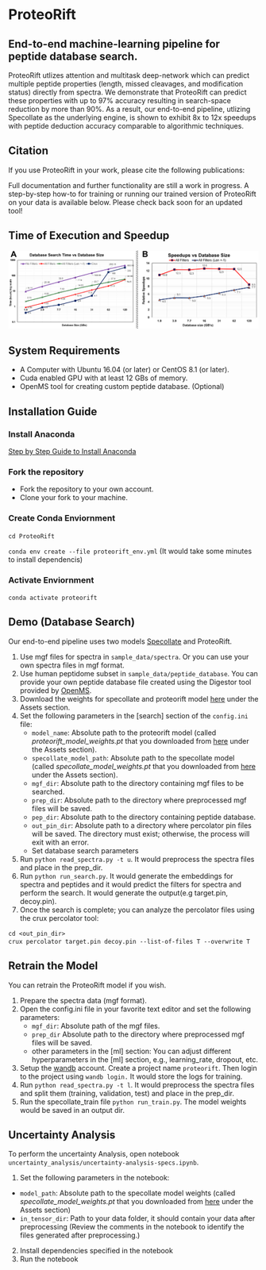 # ProteoRift
## End-to-end machine-learning pipeline for peptide database search. 

ProteoRift utlizes attention and multitask deep-network which can predict multiple peptide properties (length, missed cleavages, and modification status) directly from spectra. We demonstrate that ProteoRift can predict these properties with up to 97% accuracy resulting in search-space reduction by more than 90%. As a result, our end-to-end pipeline, utlizing Specollate as the underlying engine, is shown to exhibit 8x to 12x speedups with peptide deduction accuracy comparable to algorithmic techniques. 

## Citation
If you use ProteoRift in your work, please cite the following publications:


Full documentation and further functionality are still a work in progress. A step-by-step how-to for training or running our trained version of ProteoRift on your data is available below. Please check back soon for an updated tool!

## Time of Execution and Speedup

![alt text](<toe_image.png>)


<!-- # Step-by-Step HOW TO
The below sections explain the setup for running the database search (on already trained model) or retraining the model using your own data. -->

## System Requirements
- A Computer with Ubuntu 16.04 (or later) or CentOS 8.1 (or later).
- Cuda enabled GPU with at least 12 GBs of memory.
- OpenMS tool for creating custom peptide database. (Optional)

## Installation Guide

### Install Anaconda
[Step by Step Guide to Install Anaconda](https://docs.anaconda.com/anaconda/install/)

### Fork the repository
- Fork the repository to your own account.
- Clone your fork to your machine. 

### Create Conda Enviornment
`cd ProteoRift`

`conda env create --file proteorift_env.yml` (It would take some minutes to install dependencis)
### Activate Enviornment
`conda activate proteorift`

## Demo (Database Search)

Our end-to-end pipeline uses two models [Specollate](https://github.com/pcdslab/SpeCollate) and ProteoRift. 

1. Use mgf files for spectra in `sample_data/spectra`. Or you can use your own spectra files in mgf format.
2. Use human peptidome subset in `sample_data/peptide_database`. You can provide your own peptide database file created using the Digestor tool provided by [OpenMS](https://www.openms.de/download/openms-binaries/).
3. Download the weights for specollate and proteorift model [here](https://github.com/pcdslab/ProteoRift/releases/tag/V1.0.0) under the Assets section.
4. Set the following parameters in the [search] section of the `config.ini` file:
    - `model_name`: Absolute path to the proteorift model (called *proteorift_model_weights.pt* that you downloaded from [here](https://github.com/pcdslab/ProteoRift/releases/tag/V1.0.0) under the Assets section).
    - `specollate_model_path`:  Absolute path to the specollate model (called *specollate_model_weights.pt* that you downloaded from [here](https://github.com/pcdslab/ProteoRift/releases/tag/V1.0.0) under the Assets section). 
    - `mgf_dir`: Absolute path to the directory containing mgf files to be searched.
    - `prep_dir`: Absolute path to the directory where preprocessed mgf files will be saved.
    - `pep_dir`: Absolute path to the directory containing peptide database.
    - `out_pin_dir`: Absolute path to a directory where percolator pin files will be saved. The directory must exist; otherwise, the process will exit with an error.
    - Set database search parameters
5. Run `python read_spectra.py -t u`. It would preprocess the spectra files and place in the prep_dir.
6. Run `python run_search.py`. It would generate the embeddings for spectra and peptides and it would predict the filters for spectra and perform the search. It would generate the output(e.g target.pin, decoy.pin).
7. Once the search is complete; you can analyze the percolator files using the crux percolator tool:
```shell
cd <out_pin_dir>
crux percolator target.pin decoy.pin --list-of-files T --overwrite T
```

## Retrain the Model 

You can retrain the ProteoRift model if you wish. 
1. Prepare the spectra data (mgf format).
2. Open the config.ini file in your favorite text editor and set the following parameters:
    - `mgf_dir`: Absolute path of the mgf files.
    - `prep_dir` Absolute path to the directory where preprocessed mgf files will be saved.
    - other parameters in the [ml] section: You can adjust different hyperparameters in the [ml] section, e.g., learning_rate, dropout, etc.
3. Setup the [wandb](https://wandb.ai/site) account. Create a project name `proteorift`. Then login to the project using `wandb login.` It would store the logs for training.
4. Run `python read_spectra.py -t l`. It would preprocess the spectra files and split them (training, validation, test) and place in the prep_dir.
5. Run the specollate_train file `python run_train.py`. The model weights would be saved in an output dir.

## Uncertainty Analysis
To perform the uncertainty Analysis, open notebook `uncertainty_analysis/uncertainty-analysis-specs.ipynb`.

1. Set the following parameters in the notebook:

 - `model_path`: Absolute path to the specollate model weights (called *specollate_model_weights.pt* that you downloaded from [here](https://github.com/pcdslab/ProteoRift/releases/tag/V1.0.0) under the Assets section) 
 - `in_tensor_dir`: Path to your data folder, it should contain your data after preprocessing (Review the comments in the notebook to identify the files generated after preprocessing.)
2. Install dependencies specified in the notebook
3. Run the notebook 

